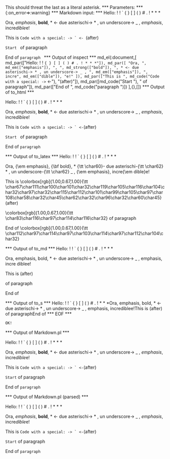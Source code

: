 This should threat the last as a literal asterisk.
*** Parameters: ***
{:on_error=>:warning}
*** Markdown input: ***
 Hello: ! \! \` \{ \} \[ \] \( \) \# \. \! * \* *


Ora, *emphasis*, **bold**, * <- due asterischi-> * , un underscore-> _ , _emphasis_,
 incre*dible*e!

This is ``Code with a special: -> ` <- ``(after)

`Start ` of paragraph

End of `paragraph `
*** Output of inspect ***
md_el(:document,[
	md_par(["Hello: ! ! ` { } [ ] ( ) # . ! * * *"]),
	md_par([
		"Ora, ",
		md_em(["emphasis"]),
		", ",
		md_strong(["bold"]),
		", * <- due asterischi-> * , un underscore-> _ , ",
		md_em(["emphasis"]),
		", incre",
		md_em(["dible"]),
		"e!"
	]),
	md_par(["This is ", md_code("Code with a special: -> ` <-"), "(after)"]),
	md_par([md_code("Start "), " of paragraph"]),
	md_par(["End of ", md_code("paragraph ")])
],{},[])
*** Output of to_html ***

<p>Hello: ! ! ` { } [ ] ( ) # . ! * * *</p>

<p>Ora, <em>emphasis</em>, <strong>bold</strong>, * &lt;- due asterischi-&gt; * , un underscore-&gt; _ , <em>emphasis</em>, incre<em>dible</em>e!</p>

<p>This is <code>Code with a special: -&gt; ` &lt;-</code>(after)</p>

<p><code>Start </code> of paragraph</p>

<p>End of <code>paragraph </code></p>

*** Output of to_latex ***
Hello: ! ! ` \{ \} [ ] ( ) \# . ! * * *

Ora, {\em emphasis}, {\bf bold}, * {\tt \char60}- due asterischi-{\tt \char62} * , un underscore-{\tt \char62} \_ , {\em emphasis}, incre{\em dible}e!

This is \colorbox[rgb]{1.00,0.67,1.00}{\tt \char67\char111\char100\char101\char32\char119\char105\char116\char104\char32\char97\char32\char115\char112\char101\char99\char105\char97\char108\char58\char32\char45\char62\char32\char96\char32\char60\char45}(after)

\colorbox[rgb]{1.00,0.67,1.00}{\tt \char83\char116\char97\char114\char116\char32} of paragraph

End of \colorbox[rgb]{1.00,0.67,1.00}{\tt \char112\char97\char114\char97\char103\char114\char97\char112\char104\char32}


*** Output of to_md ***
Hello: ! ! ` { } [ ] ( ) # . ! * * *

Ora, emphasis, bold, * <- due
asterischi-> * , un underscore-> _ ,
emphasis, incre diblee!

This is (after)

of paragraph

End of


*** Output of to_s ***
Hello: ! ! ` { } [ ] ( ) # . ! * * *Ora, emphasis, bold, * <- due asterischi-> * , un underscore-> _ , emphasis, incrediblee!This is (after) of paragraphEnd of 
*** EOF ***



	OK!



*** Output of Markdown.pl ***
<p>Hello: ! ! ` { } [ ] ( ) # . ! * * *</p>

<p>Ora, <em>emphasis</em>, <strong>bold</strong>, * &lt;- due asterischi-> * , un underscore-> _ , <em>emphasis</em>,
 incre<em>dible</em>e!</p>

<p>This is <code>Code with a special: -&gt; ` &lt;-</code>(after)</p>

<p><code>Start</code> of paragraph</p>

<p>End of <code>paragraph</code></p>

*** Output of Markdown.pl (parsed) ***
<p>Hello: ! ! ` { } [ ] ( ) # . ! * * *</p
    ><p>Ora, <em>emphasis</em
      >, <strong>bold</strong
      >, * &lt;- due asterischi-> * , un underscore-> _ , <em>emphasis</em
      >,
 incre<em>dible</em
      >e!</p
    ><p>This is <code>Code with a special: -&gt; ` &lt;-</code
      >(after)</p
    ><p
      ><code>Start</code
      > of paragraph</p
    ><p>End of <code>paragraph</code
    ></p
  >